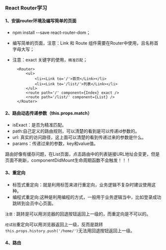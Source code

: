 ### React Router学习

#### 1、安装router环境及编写简单的页面

- npm install --save react-router-dom；
- 编写简单的页面，注意：Link 和 Route 组件需要在Router中使用，且名称首字母大写；
- 注意：exact 关键字的使用，`精准匹配`；

        <Router>
            <ul>
                <li><Link to='/'>首页</Link></li>
                <li><Link to='/list/'>列表</Link></li>
            </ul>
            <route path='/' component={Index} exact />
            <route path='/list/' component={List} />
        </Router>


#### 2、路由动态传递参数（this.props.match）

- isExact：是否为精准匹配。
- path:自己定义的路由规则，可以清楚的看到是可以传递id参数的。
- url: 真实的访问路径，这上面可以清楚的看到传递过来的参数是什么。
- params：传递过来的参数，key和value值。

路由好像有缓存问题，在List页面，点击路由中的列表链接URL地址会变更，但是页面不刷新，componentDidMount生命周期函数不会触发！！！


#### 3、重定向

- 标签式重定向：就是利用<Redirect />标签来进行重定向，业务逻辑不复杂时建议使用这种。
- 编程式重定向:这种是利用编程的方式，一般用于业务逻辑当中，比如登录成功跳转到会员中心页面。

`注意：`跳转是可以用浏览器的回退按钮返回上一级的，而重定向是不可以的。

`经试验`重定向可以用浏览器返回上一级，反而是跳转`this.props.history.push('/home/')`无法用回退按钮返回上一级。


#### 4、路由












